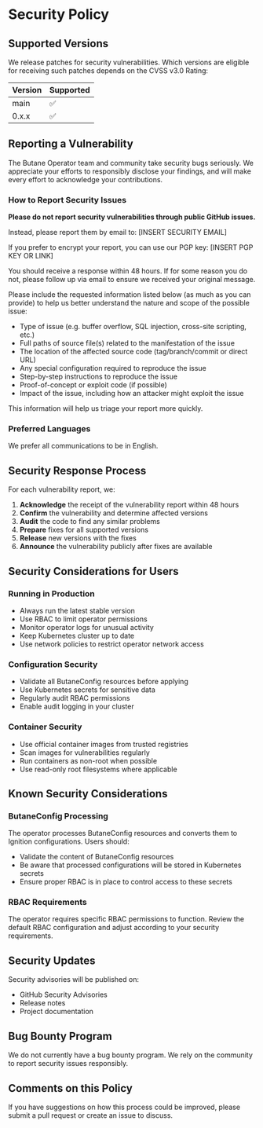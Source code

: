 # Security Policy

## Supported Versions

We release patches for security vulnerabilities. Which versions are eligible for receiving such patches depends on the CVSS v3.0 Rating:

| Version | Supported          |
| ------- | ------------------ |
| main    | :white_check_mark: |
| 0.x.x   | :white_check_mark: |

## Reporting a Vulnerability

The Butane Operator team and community take security bugs seriously. We appreciate your efforts to responsibly disclose your findings, and will make every effort to acknowledge your contributions.

### How to Report Security Issues

**Please do not report security vulnerabilities through public GitHub issues.**

Instead, please report them by email to: [INSERT SECURITY EMAIL]

If you prefer to encrypt your report, you can use our PGP key: [INSERT PGP KEY OR LINK]

You should receive a response within 48 hours. If for some reason you do not, please follow up via email to ensure we received your original message.

Please include the requested information listed below (as much as you can provide) to help us better understand the nature and scope of the possible issue:

* Type of issue (e.g. buffer overflow, SQL injection, cross-site scripting, etc.)
* Full paths of source file(s) related to the manifestation of the issue
* The location of the affected source code (tag/branch/commit or direct URL)
* Any special configuration required to reproduce the issue
* Step-by-step instructions to reproduce the issue
* Proof-of-concept or exploit code (if possible)
* Impact of the issue, including how an attacker might exploit the issue

This information will help us triage your report more quickly.

### Preferred Languages

We prefer all communications to be in English.

## Security Response Process

For each vulnerability report, we:

1. **Acknowledge** the receipt of the vulnerability report within 48 hours
2. **Confirm** the vulnerability and determine affected versions
3. **Audit** the code to find any similar problems
4. **Prepare** fixes for all supported versions
5. **Release** new versions with the fixes
6. **Announce** the vulnerability publicly after fixes are available

## Security Considerations for Users

### Running in Production

* Always run the latest stable version
* Use RBAC to limit operator permissions
* Monitor operator logs for unusual activity
* Keep Kubernetes cluster up to date
* Use network policies to restrict operator network access

### Configuration Security

* Validate all ButaneConfig resources before applying
* Use Kubernetes secrets for sensitive data
* Regularly audit RBAC permissions
* Enable audit logging in your cluster

### Container Security

* Use official container images from trusted registries
* Scan images for vulnerabilities regularly
* Run containers as non-root when possible
* Use read-only root filesystems where applicable

## Known Security Considerations

### ButaneConfig Processing

The operator processes ButaneConfig resources and converts them to Ignition configurations. Users should:

* Validate the content of ButaneConfig resources
* Be aware that processed configurations will be stored in Kubernetes secrets
* Ensure proper RBAC is in place to control access to these secrets

### RBAC Requirements

The operator requires specific RBAC permissions to function. Review the default RBAC configuration and adjust according to your security requirements.

## Security Updates

Security advisories will be published on:

* GitHub Security Advisories
* Release notes
* Project documentation

## Bug Bounty Program

We do not currently have a bug bounty program. We rely on the community to report security issues responsibly.

## Comments on this Policy

If you have suggestions on how this process could be improved, please submit a pull request or create an issue to discuss.